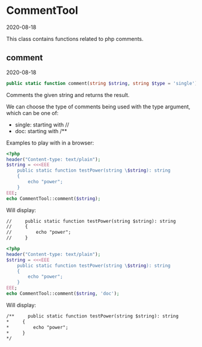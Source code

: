 CommentTool
=====================
2020-08-18



This class contains functions related to php comments.



comment
-----------
2020-08-18


```php
public static function comment(string $string, string $type = 'single'): string
```


Comments the given string and returns the result.

We can choose the type of comments being used with the type argument, which can be one of:

- single: starting with //
- doc:    starting with /**


Examples to play with in a browser:



```php
<?php
header("Content-type: text/plain");
$string = <<<EEE
    public static function testPower(string \$string): string
    {
        echo "power";
    }
EEE;
echo CommentTool::comment($string);
```

Will display:

```html
//     public static function testPower(string $string): string
//     {
//         echo "power";
//     }
```




```php
<?php
header("Content-type: text/plain");
$string = <<<EEE
    public static function testPower(string \$string): string
    {
        echo "power";
    }
EEE;
echo CommentTool::comment($string, 'doc');

```

Will display:

```html
/**     public static function testPower(string $string): string
*     {
*         echo "power";
*     }
*/
```

